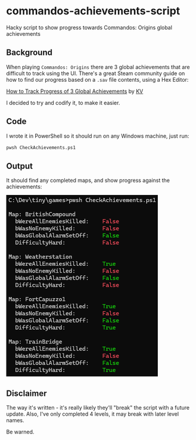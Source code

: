# commandos-achievements-script

Hacky script to show progress towards Commandos: Origins global achievements

## Background

When playing `Commandos: Origins` there are 3 global achievements that are difficult to
track using the UI. There's a great Steam community guide on how to find our progress
based on a `.sav` file contents, using a Hex Editor:

[How to Track Progress of 3 Global Achievements](https://steamcommunity.com/sharedfiles/filedetails/?id=3465222261) by
[KV](https://steamcommunity.com/profiles/76561198068871010)

I decided to try and codify it, to make it easier.

## Code

I wrote it in PowerShell so it should run on any Windows machine, just run:

``` cmd
pwsh CheckAchievements.ps1
```

## Output

It should find any completed maps, and show progress against the achievements:

![Example Output](imgs/example.png)

## Disclaimer

The way it's written - it's really likely they'll "break" the script with a future update. Also, I've only completed 4 levels, it may break with later level names.

Be warned.
